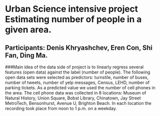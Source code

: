 # Urban Science intensive project Estimating number of people in a given area.
## Participants: Denis Khryashchev, Eren Con, Shi Fan, Ding Ma.


###Main idea of the data side of project is to linearly regress several features (open data) against the label (number of people). The following open data sets were selected as predictors: turnstile, number of buses, number of tweets, number of yelp messages, Census, LEHD, number of parking tickets. As a predicted value we used the number of cell phones in the area. The cell phone data was collected in 8 locations: Museum of Natural History, Union Square, Bobst Library, Chinatown, Jay Street MetroTech, Bensonhurst, Avenue U, Brighton Beach. In each location the recording took place from noon to 1 p.m. on a weekday.
